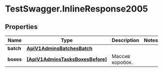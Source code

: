 # TestSwagger.InlineResponse2005

## Properties

Name | Type | Description | Notes
------------ | ------------- | ------------- | -------------
**batch** | [**ApiV1AdminsBatchesBatch**](ApiV1AdminsBatchesBatch.md) |  | 
**boxes** | [**[ApiV1AdminsTasksBoxesBefore]**](ApiV1AdminsTasksBoxesBefore.md) | Массив коробок. | 


